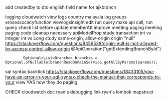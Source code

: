 add createdby to dto
	english field name for ajkbranch

logging
cloudwatch
view logs
country malaysia
log groups
erosessocietyfunction
viewlogsinsight
edit run query
make api call, run query
check list before update memberAtt
improve meeting paging
meeting paging code cleanup
necessary apiModelProp
study transaction
int vs Integer
int vs Long
study same-origin, allow-origin
origin "null"
https://stackoverflow.com/questions/8456538/origin-null-is-not-allowed-by-access-control-allow-origin
    @ApiOperation("getExtendingBranchById")

            Optional<List<Branch>> branches = Optional.ofNullable(branchReadDomainService.getAllByParams(params));
sql syntax backtick
https://stackoverflow.com/questions/18433105/you-have-an-error-in-your-sql-syntax-check-the-manual-that-corresponds-to-your
view YAS how they do paging


CHECK
cloudwatch doc
ryan's debugging link
ryan's lombok mapstruct